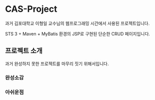 # CAS-Project
과거 김포대학교 이형일 교수님의 웹프로그래밍 시간에서 사용된 프로젝트입니다.

STS 3 + Maven + MyBatis 환경의 JSP로 구현된 단순한 CRUD 페이지입니다.

## 프로젝트 소개
과거 완성하지 못한 프로젝트를 마무리 짓기 위해서입니다.

### 완성소감

### 아쉬운점

